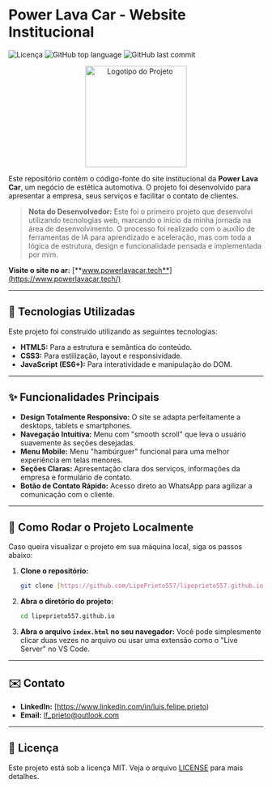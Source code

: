 # Power Lava Car - Website Institucional

![Licença](https://img.shields.io/badge/licen%C3%A7a-MIT-blue.svg)
![GitHub top language](https://img.shields.io/github/languages/top/LipePrieto557/lipeprieto557.github.io)
![GitHub last commit](https://img.shields.io/github/last-commit/LipePrieto557/lipeprieto557.github.io)

<p align="center">
  <img src="assets/img/foto-perfil.png" width="200" alt="Logotipo do Projeto">
</p>

Este repositório contém o código-fonte do site institucional da **Power Lava Car**, um negócio de estética automotiva. O projeto foi desenvolvido para apresentar a empresa, seus serviços e facilitar o contato de clientes.

> **Nota do Desenvolvedor:** Este foi o primeiro projeto que desenvolvi utilizando tecnologias web, marcando o início da minha jornada na área de desenvolvimento. O processo foi realizado com o auxílio de ferramentas de IA para aprendizado e aceleração, mas com toda a lógica de estrutura, design e funcionalidade pensada e implementada por mim.

**Visite o site no ar:** [**www.powerlavacar.tech**](https://www.powerlavacar.tech/)

---

## 🚀 Tecnologias Utilizadas

Este projeto foi construído utilizando as seguintes tecnologias:

- **HTML5:** Para a estrutura e semântica do conteúdo.
- **CSS3:** Para estilização, layout e responsividade.
- **JavaScript (ES6+):** Para interatividade e manipulação do DOM.

---

## ✨ Funcionalidades Principais

- **Design Totalmente Responsivo:** O site se adapta perfeitamente a desktops, tablets e smartphones.
- **Navegação Intuitiva:** Menu com "smooth scroll" que leva o usuário suavemente às seções desejadas.
- **Menu Mobile:** Menu "hambúrguer" funcional para uma melhor experiência em telas menores.
- **Seções Claras:** Apresentação clara dos serviços, informações da empresa e formulário de contato.
- **Botão de Contato Rápido:** Acesso direto ao WhatsApp para agilizar a comunicação com o cliente.

---

## 📂 Como Rodar o Projeto Localmente

Caso queira visualizar o projeto em sua máquina local, siga os passos abaixo:

1.  **Clone o repositório:**
    ```bash
    git clone [https://github.com/LipePrieto557/lipeprieto557.github.io.git](https://github.com/LipePrieto557/lipeprieto557.github.io.git)
    ```

2.  **Abra o diretório do projeto:**
    ```bash
    cd lipeprieto557.github.io
    ```

3.  **Abra o arquivo `index.html` no seu navegador:**
    Você pode simplesmente clicar duas vezes no arquivo ou usar uma extensão como o "Live Server" no VS Code.

---

## ✉️ Contato

- **LinkedIn:** [https://www.linkedin.com/in/luis.felipe.prieto)
- **Email:** lf_prieto@outlook.com

---

## 📝 Licença

Este projeto está sob a licença MIT. Veja o arquivo [LICENSE](LICENSE) para mais detalhes.
